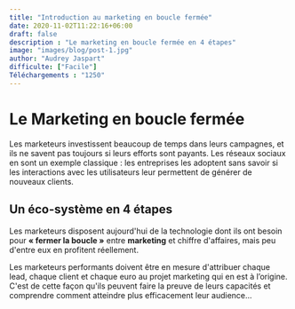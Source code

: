 ```yaml
---
title: "Introduction au marketing en boucle fermée"
date: 2020-11-02T11:22:16+06:00
draft: false
description : "Le marketing en boucle fermée en 4 étapes"
image: "images/blog/post-1.jpg"
author: "Audrey Jaspart"
difficulte: ["Facile"]
Téléchargements : "1250"
---
```


<h1>Le Marketing en boucle fermée</h1>

Les marketeurs investissent beaucoup de temps dans leurs campagnes, et ils ne savent pas toujours si leurs efforts sont payants. Les réseaux sociaux en sont un exemple classique : les entreprises les adoptent sans savoir si les interactions avec les utilisateurs leur permettent de générer de nouveaux clients.

<h2>Un éco-système en 4 étapes</h2>

Les marketeurs disposent aujourd'hui de la technologie dont ils ont besoin pour <strong>« fermer la boucle »</strong> entre <strong>marketing</strong> et chiffre d'affaires, mais peu d'entre eux en profitent réellement. 

Les marketeurs performants doivent être en mesure d'attribuer chaque lead, chaque client et chaque euro au projet marketing qui en est à l’origine. C'est de cette façon qu'ils peuvent faire la preuve de leurs capacités et comprendre comment atteindre plus efficacement leur audience...